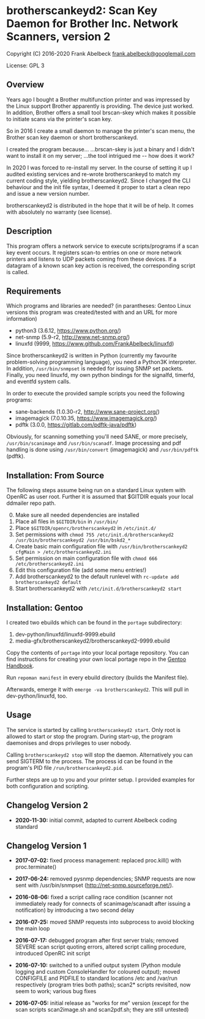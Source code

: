 # brotherscankeyd2: Scan Key Daemon for Brother Inc. Network Scanners, version 2

Copyright (C) 2016-2020 Frank Abelbeck <frank.abelbeck@googlemail.com>

License: GPL 3

## Overview

Years ago I bought a Brother multifunction printer and was impressed by the
Linux support Brother apparently is providing. The device just worked. In
addition, Brother offers a small tool brscan-skey which makes it possible to
initiate scans via the printer's scan key.

So in 2016 I create a small daemon to manage the printer's scan menu, the
Brother scan key daemon or short brotherscankeyd.

I created the program because...
 ...brscan-skey is just a binary and I didn't want to install it on my server;
 ...the tool intrigued me -- how does it work?

In 2020 I was forced to re-install my server. In the course of setting it up
I audited existing services and re-wrote brotherscankeyd to match my current
coding style, yielding brotherscankeyd2. Since I changed the CLI behaviour and
the init file syntax, I deemed it proper to start a clean repo and issue a new
version number.

brotherscankeyd2 is distributed in the hope that it will be of help. It comes
with absolutely no warranty (see license).

## Description

This program offers a network service to execute scripts/programs if a scan key
event occurs. It registers scan-to entries on one or more network printers and
listens to UDP packets coming from these devices. If a datagram of a known scan
key action is received, the corresponding script is called.

## Requirements

Which programs and libraries are needed?
(in parantheses: Gentoo Linux versions this program was created/tested with and
an URL for more information)

 * python3 (3.6.12, https://www.python.org/)
 * net-snmp (5.9-r2, http://www.net-snmp.org/)
 * linuxfd  (9999, https://www.github.com/FrankAbelbeck/linuxfd)

Since brotherscankeyd2 is written in Python (currently my favourite
problem-solving programming language), you need a Python3K interpreter.
In addition, `/usr/bin/snmpset` is needed for issuing SNMP set packets.
Finally, you need linuxfd, my own python bindings for the signalfd, timerfd,
and eventfd system calls.

In order to execute the provided sample scripts you need the following programs:

 * sane-backends (1.0.30-r2, http://www.sane-project.org/)
 * imagemagick (7.0.10.35, https://www.imagemagick.org/)
 * pdftk (3.0.0, https://gitlab.com/pdftk-java/pdftk)

Obviously, for scanning something you'll need SANE, or more precisely,
`/usr/bin/scanimage` and `/usr/bin/scanadf`. Image processing and pdf handling
is done using `/usr/bin/convert` (imagemagick) and `/usr/bin/pdftk` (pdftk).

## Installation: From Source

The following steps assume being run on a standard Linux system with OpenRC as user root.
Further it is assumed that $GITDIR equals your local ddmailer repo path.

0. Make sure all needed dependencies are installed
1. Place all files in `$GITDIR/bin` in `/usr/bin/`
2. Place `$GITDIR/openrc/brotherscankeyd2` in `/etc/init.d/`
3. Set permissions with `chmod 755 /etc/init.d/brotherscankeyd2 /usr/bin/brotherscankeyd2 /usr/bin/bskd2_*`
4. Create basic main configuration file with `/usr/bin/brotherscankeyd2 cfgMain > /etc/brotherscankeyd2.ini`
5. Set permission on main configuration file with `chmod 666 /etc/brotherscankeyd2.ini`
7. Edit this configuration file (add some menu entries!)
8. Add brotherscankeyd2 to the default runlevel with `rc-update add brotherscankeyd2 default`
9. Start brotherscankeyd2 with `/etc/init.d/brotherscankeyd2 start`

## Installation: Gentoo

I created two ebuilds which can be found in the `portage` subdirectory:

1. dev-python/linuxfd/linuxfd-9999.ebuild
2. media-gfx/brotherscankeyd2/brotherscankeyd2-9999.ebuild

Copy the contents of `portage` into your local portage repository. You can
find instructions for creating your own local portage repo in the [Gentoo Handbook](
https://wiki.gentoo.org/wiki/Handbook:AMD64/Portage/CustomTree#Defining_a_custom_ebuild_repository).

Run `repoman manifest` in every ebuild directory (builds the Manifest file).

Afterwards, emerge it with `emerge -va brotherscankeyd2`. This will pull in
dev-python/linuxfd, too.

## Usage

The service is started by calling `brotherscankeyd2 start`. Only root is allowed
to start or stop the program. During start-up, the program daemonises and drops
privileges to user nobody.

Calling `brotherscankeyd2 stop` will stop the daemon. Alternatively you can send
SIGTERM to the process. The process id can be found in the program's PID file
`/run/brotherscankeyd2.pid`.

Further steps are up to you and your printer setup. I provided examples for both
configuration and scripting.

## Changelog Version 2

 * **2020-11-30:** initial commit, adapted to current Abelbeck coding standard

## Changelog Version 1

 * **2017-07-02:** fixed process management: replaced proc.kill() with proc.terminate()

 * **2017-06-24:** removed pysnmp dependencies; SNMP requests are now sent with
   /usr/bin/snmpset (http://net-snmp.sourceforge.net/).

 * **2016-08-06:** fixed a script calling race condition (scanner not immediately ready
   for connects of scanimage/scanadt after issuing a notification) by introducing a two second delay

 * **2016-07-25:** moved SNMP requests into subprocess to avoid blocking the main loop

 * **2016-07-17:** debugged program after first server trials; removed SEVERE scan
   script quoting errors, altered script calling procedure, introduced OpenRC init script

 * **2016-07-10:** switched to a unified output system (Python module logging and
   custom ConsoleHandler for coloured output); moved CONFIGFILE and PIDFILE to
   standard locations /etc and /var/run respectively (program tries both paths);
   scan2* scripts revisited, now seem to work; various bug fixes
 
 * **2016-07-05:** initial release as "works for me" version (except for the scan
   scripts scan2image.sh and scan2pdf.sh; they are still untested)


 

